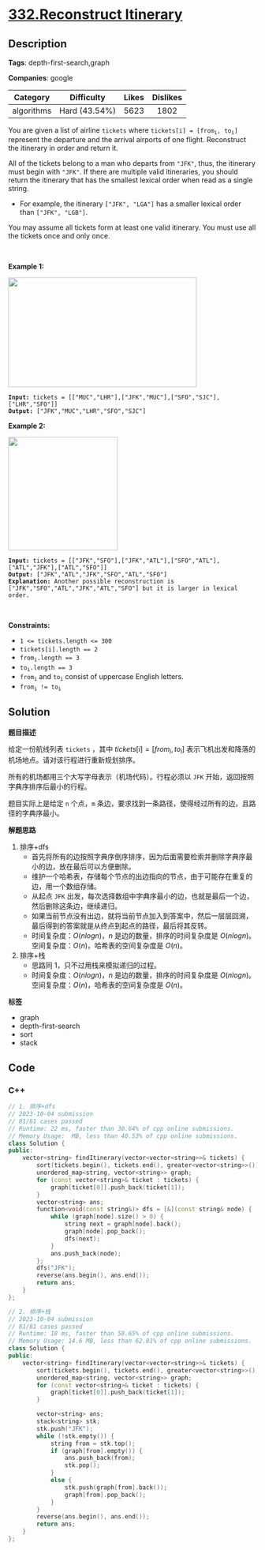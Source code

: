 # [332.Reconstruct Itinerary](https://leetcode.com/problems/reconstruct-itinerary/description/)

## Description

**Tags**: depth-first-search,graph

**Companies**: google

|  Category  |  Difficulty   | Likes | Dislikes |
| :--------: | :-----------: | :---: | :------: |
| algorithms | Hard (43.54%) | 5623  |   1802   |

<p>You are given a list of airline <code>tickets</code> where <code>tickets[i] = [from<sub>i</sub>, to<sub>i</sub>]</code> represent the departure and the arrival airports of one flight. Reconstruct the itinerary in order and return it.</p>
<p>All of the tickets belong to a man who departs from <code>&quot;JFK&quot;</code>, thus, the itinerary must begin with <code>&quot;JFK&quot;</code>. If there are multiple valid itineraries, you should return the itinerary that has the smallest lexical order when read as a single string.</p>
<ul>
  <li>For example, the itinerary <code>[&quot;JFK&quot;, &quot;LGA&quot;]</code> has a smaller lexical order than <code>[&quot;JFK&quot;, &quot;LGB&quot;]</code>.</li>
</ul>
<p>You may assume all tickets form at least one valid itinerary. You must use all the tickets once and only once.</p>
<p>&nbsp;</p>
<p><strong class="example">Example 1:</strong></p>
<img alt="" src="https://assets.leetcode.com/uploads/2021/03/14/itinerary1-graph.jpg" style="width: 382px; height: 222px;" />
<pre><code><strong>Input:</strong> tickets = [[&quot;MUC&quot;,&quot;LHR&quot;],[&quot;JFK&quot;,&quot;MUC&quot;],[&quot;SFO&quot;,&quot;SJC&quot;],[&quot;LHR&quot;,&quot;SFO&quot;]]
<strong>Output:</strong> [&quot;JFK&quot;,&quot;MUC&quot;,&quot;LHR&quot;,&quot;SFO&quot;,&quot;SJC&quot;]</code></pre>
<p><strong class="example">Example 2:</strong></p>
<img alt="" src="https://assets.leetcode.com/uploads/2021/03/14/itinerary2-graph.jpg" style="width: 222px; height: 230px;" />
<pre><code><strong>Input:</strong> tickets = [[&quot;JFK&quot;,&quot;SFO&quot;],[&quot;JFK&quot;,&quot;ATL&quot;],[&quot;SFO&quot;,&quot;ATL&quot;],[&quot;ATL&quot;,&quot;JFK&quot;],[&quot;ATL&quot;,&quot;SFO&quot;]]
<strong>Output:</strong> [&quot;JFK&quot;,&quot;ATL&quot;,&quot;JFK&quot;,&quot;SFO&quot;,&quot;ATL&quot;,&quot;SFO&quot;]
<strong>Explanation:</strong> Another possible reconstruction is [&quot;JFK&quot;,&quot;SFO&quot;,&quot;ATL&quot;,&quot;JFK&quot;,&quot;ATL&quot;,&quot;SFO&quot;] but it is larger in lexical order.</code></pre>
<p>&nbsp;</p>
<p><strong>Constraints:</strong></p>
<ul>
  <li><code>1 &lt;= tickets.length &lt;= 300</code></li>
  <li><code>tickets[i].length == 2</code></li>
  <li><code>from<sub>i</sub>.length == 3</code></li>
  <li><code>to<sub>i</sub>.length == 3</code></li>
  <li><code>from<sub>i</sub></code> and <code>to<sub>i</sub></code> consist of uppercase English letters.</li>
  <li><code>from<sub>i</sub> != to<sub>i</sub></code></li>
</ul>

## Solution

**题目描述**

给定一份航线列表 `tickets` ，其中 $tickets[i] = [from_i, to_i]$ 表示飞机出发和降落的机场地点。请对该行程进行重新规划排序。

所有的机场都用三个大写字母表示（机场代码）。行程必须以 `JFK` 开始，返回按照字典序排序后最小的行程。

题目实际上是给定 `n` 个点，`m` 条边，要求找到一条路径，使得经过所有的边，且路径的字典序最小。

**解题思路**

1. 排序+dfs
   - 首先将所有的边按照字典序倒序排序，因为后面需要检索并删除字典序最小的边，放在最后可以方便删除。
   - 维护一个哈希表，存储每个节点的出边指向的节点，由于可能存在重复的边，用一个数组存储。
   - 从起点 `JFK` 出发，每次选择数组中字典序最小的边，也就是最后一个边，然后删除这条边，继续递归。
   - 如果当前节点没有出边，就将当前节点加入到答案中，然后一层层回溯，最后得到的答案就是从终点到起点的路径，最后将其反转。
   - 时间复杂度：$O(nlogn)$，$n$ 是边的数量，排序的时间复杂度是 $O(nlogn)$。空间复杂度：$O(n)$，哈希表的空间复杂度是 $O(n)$。
2. 排序+栈
   - 思路同 1，只不过用栈来模拟递归的过程。
   - 时间复杂度：$O(nlogn)$，$n$ 是边的数量，排序的时间复杂度是 $O(nlogn)$。空间复杂度：$O(n)$，哈希表的空间复杂度是 $O(n)$。

**标签**

- graph
- depth-first-search
- sort
- stack

<!-- code start -->
## Code

### C++

```cpp
// 1. 排序+dfs
// 2023-10-04 submission
// 81/81 cases passed
// Runtime: 22 ms, faster than 30.64% of cpp online submissions.
// Memory Usage:  MB, less than 40.53% of cpp online submissions.
class Solution {
public:
    vector<string> findItinerary(vector<vector<string>>& tickets) {
        sort(tickets.begin(), tickets.end(), greater<vector<string>>());
        unordered_map<string, vector<string>> graph;
        for (const vector<string>& ticket : tickets) {
            graph[ticket[0]].push_back(ticket[1]);
        }
        vector<string> ans;
        function<void(const string&)> dfs = [&](const string& node) {
            while (graph[node].size() > 0) {
                string next = graph[node].back();
                graph[node].pop_back();
                dfs(next);
            }
            ans.push_back(node);
        };
        dfs("JFK");
        reverse(ans.begin(), ans.end());
        return ans;
    }
};
```

```cpp
// 2. 排序+栈
// 2023-10-04 submission
// 81/81 cases passed
// Runtime: 18 ms, faster than 58.65% of cpp online submissions.
// Memory Usage: 14.6 MB, less than 62.81% of cpp online submissions.
class Solution {
public:
    vector<string> findItinerary(vector<vector<string>>& tickets) {
        sort(tickets.begin(), tickets.end(), greater<vector<string>>());
        unordered_map<string, vector<string>> graph;
        for (const vector<string>& ticket : tickets) {
            graph[ticket[0]].push_back(ticket[1]);
        }

        vector<string> ans;
        stack<string> stk;
        stk.push("JFK");
        while (!stk.empty()) {
            string from = stk.top();
            if (graph[from].empty()) {
                ans.push_back(from);
                stk.pop();
            }
            else {
                stk.push(graph[from].back());
                graph[from].pop_back();
            }
        }
        reverse(ans.begin(), ans.end());
        return ans;
    }
};
```

<!-- code end -->
